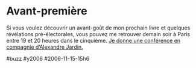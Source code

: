 # Avant-première

Si vous voulez découvrir un avant-goût de mon prochain livre et quelques révélations pré-électorales, vous pouvez me retrouver demain soir à Paris entre 19 et 20 heures dans le cinquième. [Je donne une conférence en compagnie d’Alexandre Jardin.](http://blog.tcrouzet.com/images_tc/jcep.pdf)

#buzz #y2006 #2006-11-15-15h6
